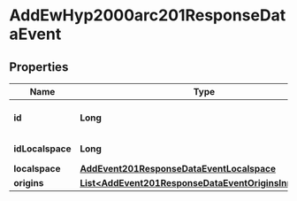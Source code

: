 

# AddEwHyp2000arc201ResponseDataEvent


## Properties

| Name | Type | Description | Notes |
|------------ | ------------- | ------------- | -------------|
|**id** | **Long** | Unique incremental id | bigint(20) |  [optional] |
|**idLocalspace** | **Long** | Localspace Id | bigint(19) |  [optional] |
|**localspace** | [**AddEvent201ResponseDataEventLocalspace**](AddEvent201ResponseDataEventLocalspace.md) |  |  [optional] |
|**origins** | [**List&lt;AddEvent201ResponseDataEventOriginsInnerAllOf&gt;**](AddEvent201ResponseDataEventOriginsInnerAllOf.md) |  |  [optional] |



